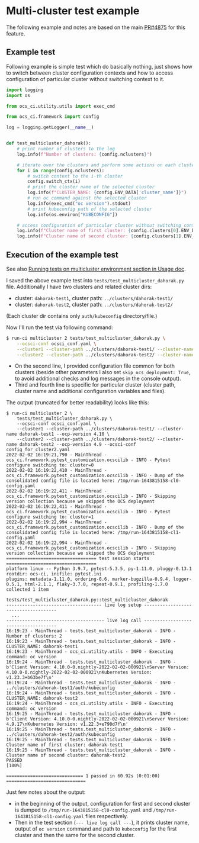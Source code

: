 # Multi-cluster test example

The following example and notes are based on the main
[PR#4875](https://github.com/red-hat-storage/ocs-ci/pull/4875) for this feature.

## Example test

Following example is simple test which do basically nothing, just shows how to
switch between cluster configuration contexts and how to access configuration
of particular cluster without switching context to it.

```python
import logging
import os

from ocs_ci.utility.utils import exec_cmd

from ocs_ci.framework import config

log = logging.getLogger(__name__)


def test_multicluster_dahorak():
    # print number of clusters to the log
    log.info(f"Number of clusters: {config.nclusters}")

    # iterate over the clusters and perform some actions on each cluster
    for i in range(config.nclusters):
        # switch context to the i-th cluster
        config.switch_ctx(i)
        # print the cluster name of the selected cluster
        log.info(f"CLUSTER_NAME: {config.ENV_DATA['cluster_name']}")
        # run oc command against the selected cluster
        log.info(exec_cmd("oc version").stdout)
        # print kubeconfig path of the selected cluster
        log.info(os.environ["KUBECONFIG"])

    # access configuration of particular cluster without switching context to it
    log.info(f"Cluster name of first cluster: {config.clusters[0].ENV_DATA['cluster_name']}")
    log.info(f"Cluster name of second cluster: {config.clusters[1].ENV_DATA['cluster_name']}")
```

## Execution of the example test

See also [Running tests on multicluster environment section in Usage
doc](usage.md#running-tests-on-multicluster-environment).

I saved the above example test into `tests/test_multicluster_dahorak.py` file.
Additionally I have two clusters and related cluster dirs:

* cluster: `dahorak-test1`, cluster path: `../clusters/dahorak-test1/`
* cluster: `dahorak-test2`, cluster path: `../clusters/dahorak-test2/`

(Each cluster dir contains only `auth/kubeconfig` directory/file.)

Now I'll run the test via following command:

```bash
$ run-ci multicluster 2 tests/test_multicluster_dahorak.py \
    --ocsci-conf ocsci_conf.yaml \
    --cluster1 --cluster-path ../clusters/dahorak-test1/ --cluster-name dahorak-test1 --ocp-version 4.10 \
    --cluster2 --cluster-path ../clusters/dahorak-test2/ --cluster-name dahorak-test2 --ocp-version 4.9 --ocsci-conf config_for_cluster2.yaml
```
* On the second line, I provided configuration file common for both clusters (beside other parameters I also set `skip_ocs_deployment: True`, to avoid additional checks and log messages in the console output).
* Third and fourth line is specific for particular cluster (cluster path, cluster name and additional configuration variables and files).

The output (truncated for better readability) looks like this:
```
$ run-ci multicluster 2 \
    tests/test_multicluster_dahorak.py \
    --ocsci-conf ocsci_conf.yaml \
    --cluster1 --cluster-path ../clusters/dahorak-test1/ --cluster-name dahorak-test1 --ocp-version 4.10 \
    --cluster2 --cluster-path ../clusters/dahorak-test2/ --cluster-name dahorak-test2 --ocp-version 4.9 --ocsci-conf config_for_cluster2.yaml
2022-02-02 16:19:21,790 - MainThread - ocs_ci.framework.pytest_customization.ocscilib - INFO - Pytest configure switching to: cluster=0
2022-02-02 16:19:22,410 - MainThread - ocs_ci.framework.pytest_customization.ocscilib - INFO - Dump of the consolidated config file is located here: /tmp/run-1643815158-cl0-config.yaml
2022-02-02 16:19:22,411 - MainThread - ocs_ci.framework.pytest_customization.ocscilib - INFO - Skipping version collection because we skipped the OCS deployment
2022-02-02 16:19:22,411 - MainThread - ocs_ci.framework.pytest_customization.ocscilib - INFO - Pytest configure switching to: cluster=1
2022-02-02 16:19:22,994 - MainThread - ocs_ci.framework.pytest_customization.ocscilib - INFO - Dump of the consolidated config file is located here: /tmp/run-1643815158-cl1-config.yaml
2022-02-02 16:19:22,994 - MainThread - ocs_ci.framework.pytest_customization.ocscilib - INFO - Skipping version collection because we skipped the OCS deployment
================================== test session starts ==================================
platform linux -- Python 3.9.7, pytest-5.3.5, py-1.11.0, pluggy-0.13.1
rootdir: ocs-ci, inifile: pytest.ini
plugins: metadata-1.11.0, ordering-0.6, marker-bugzilla-0.9.4, logger-0.5.1, html-2.1.1, flaky-3.7.0, repeat-0.9.1, profiling-1.7.0
collected 1 item

tests/test_multicluster_dahorak.py::test_multicluster_dahorak
------------------------------------ live log setup -------------------------------------
  ...
------------------------------------- live log call -------------------------------------
16:19:23 - MainThread - tests.test_multicluster_dahorak - INFO - Number of clusters: 2
16:19:23 - MainThread - tests.test_multicluster_dahorak - INFO - CLUSTER_NAME: dahorak-test1
16:19:23 - MainThread - ocs_ci.utility.utils - INFO - Executing command: oc version
16:19:24 - MainThread - tests.test_multicluster_dahorak - INFO - b'Client Version: 4.10.0-0.nightly-2022-02-02-000921\nServer Version: 4.10.0-0.nightly-2022-02-02-000921\nKubernetes Version: v1.23.3+b63be7f\n'
16:19:24 - MainThread - tests.test_multicluster_dahorak - INFO - ../clusters/dahorak-test1/auth/kubeconfig
16:19:24 - MainThread - tests.test_multicluster_dahorak - INFO - CLUSTER_NAME: dahorak-test2
16:19:24 - MainThread - ocs_ci.utility.utils - INFO - Executing command: oc version
16:19:25 - MainThread - tests.test_multicluster_dahorak - INFO - b'Client Version: 4.10.0-0.nightly-2022-02-02-000921\nServer Version: 4.9.17\nKubernetes Version: v1.22.3+e790d7f\n'
16:19:25 - MainThread - tests.test_multicluster_dahorak - INFO - ../clusters/dahorak-test2/auth/kubeconfig
16:19:25 - MainThread - tests.test_multicluster_dahorak - INFO - Cluster name of first cluster: dahorak-test1
16:19:25 - MainThread - tests.test_multicluster_dahorak - INFO - Cluster name of second cluster: dahorak-test2
PASSED                                                                            [100%]

============================= 1 passed in 60.92s (0:01:00) ==============================
```

Just few notes about the output:
* in the beginning of the output, configuration for first and second cluster is
  dumped to `/tmp/run-1643815158-cl0-config.yaml` and
  `/tmp/run-1643815158-cl1-config.yaml` files respectively.
* Then in the test section (`--- live log call ---`), it prints cluster name,
  output of `oc version` command and path to `kubeconfig` for the first cluster
  and then the same for the second cluster.
